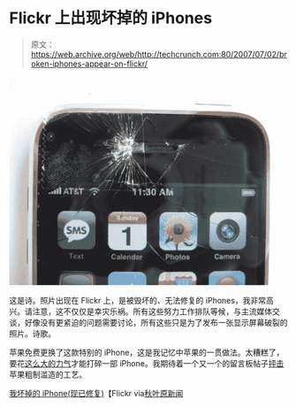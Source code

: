 # Flickr  上出现坏掉的 iPhones

> 原文：<https://web.archive.org/web/http://techcrunch.com:80/2007/07/02/broken-iphones-appear-on-flickr/>

[![brokeniphoneyes.jpg](img/649b02e07dff16866ab80d574b723bd0.png)](https://web.archive.org/web/20150910151839/http://tctechcrunch2011.files.wordpress.com/2007/07/brokeniphoneyes.jpg "brokeniphoneyes.jpg")

这是诗。照片出现在 Flickr 上，是被毁坏的、无法修复的 iPhones，我非常高兴。请注意，这不仅仅是幸灾乐祸。所有这些努力工作排队等候，与主流媒体交谈，好像没有更紧迫的问题需要讨论，所有这些只是为了发布一张显示屏幕破裂的照片。诗歌。

苹果免费更换了这款特别的 iPhone，这是我记忆中苹果的一贯做法。太糟糕了，要花[这么大的力气](https://web.archive.org/web/20150910151839/http://crunchgear.com/2007/06/30/iphone-gets-put-through-the-wringer/)才能打碎一部 iPhone。我期待着一个又一个的留言板帖子[抨击](https://web.archive.org/web/20150910151839/http://crunchgear.com/2007/07/01/bloops-first-anti-iphone-rants-rolling-in/)苹果粗制滥造的工艺。

[我坏掉的 iPhone(现已修复)](https://web.archive.org/web/20150910151839/http://www.flickr.com/photos/ficharker/sets/72157600594051928/detail/)【Flickr via[秋叶原新闻](https://web.archive.org/web/20150910151839/http://www.akihabaranews.com/en/news-14265-iCrash+Baby+Phone.html)